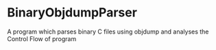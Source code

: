 # BinaryObjdumpParser
A program which parses binary C files using objdump and analyses the Control Flow of program
